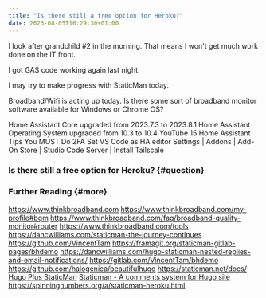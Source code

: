 ```yaml
---
title: "Is there still a free option for Heroku?"
date: 2023-08-05T16:29:30+01:00
---
```

I look after grandchild #2 in the morning. That means I won't get much work done on the IT front.

I got GAS code working again last night.

I may try to make progress with StaticMan today.

Broadband/Wifi is acting up today. Is there some sort of broadband monitor software available for Windows or Chrome OS?

Home Assistant Core upgraded from 2023.7.3 to 2023.8.1
Home Assistant Operating System upgraded from 10.3 to 10.4
YouTube 15 Home Assistant Tips You MUST Do
2FA
Set VS Code as HA editor
Settings | Addons | Add-On Store | Studio Code Server | Install
Tailscale

### Is there still a free option for Heroku? {#question}

### Further Reading {#more}

https://www.thinkbroadband.com
https://www.thinkbroadband.com/my-profile#bqm
https://www.thinkbroadband.com/faq/broadband-quality-monitor#router
https://www.thinkbroadband.com/tools
https://dancwilliams.com/staticman-the-journey-continues
https://github.com/VincentTam
https://framagit.org/staticman-gitlab-pages/bhdemo
https://dancwilliams.com/hugo-staticman-nested-replies-and-email-notifications/
https://gitlab.com/VincentTam/bhdemo
https://github.com/halogenica/beautifulhugo
https://staticman.net/docs/
[Hugo Plus StaticMan](https://github.com/eduardoboucas/hugo-plus-staticman)
[Staticman - A comments system for Hugo site](https://discourse.gohugo.io/t/staticman-a-comments-system-for-hugo-site/4429/10)
https://spinningnumbers.org/a/staticman-heroku.html
